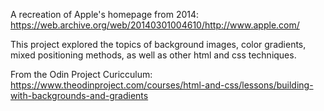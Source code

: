 A recreation of Apple's homepage from 2014:
https://web.archive.org/web/20140301004610/http://www.apple.com/

This project explored the topics of background images, color gradients, mixed positioning methods, as well as other html and css techniques.

From the Odin Project Curicculum:
https://www.theodinproject.com/courses/html-and-css/lessons/building-with-backgrounds-and-gradients